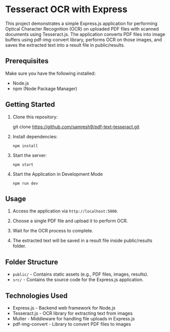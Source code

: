 # Tesseract OCR with Express

This project demonstrates a simple Express.js application for performing Optical Character Recognition (OCR) on uploaded PDF files with scanned documents using Tesseract.js. The application converts PDF files into image buffers using pdf-img-convert library, performs OCR on those images, and saves the extracted text into a result file in public/results.

## Prerequisites

Make sure you have the following installed:

- Node.js
- npm (Node Package Manager)

## Getting Started

1. Clone this repository:

    git clone https://github.com/samresh9/pdf-text-tesseract.git
   
2. Install dependencies:

    ```
    npm install
    ```

3. Start the server:

    ```
    npm start
    ```
4. Start the Application in Development Mode
    ```
    npm run dev
    ```
## Usage

1. Access the application via `http://localhost:5000`.

2. Choose a single PDF file and upload it to perform OCR.

3. Wait for the OCR process to complete.

4. The extracted text will be saved in a result file inside public/results folder.

## Folder Structure

- `public/` - Contains static assets (e.g., PDF files, images, results).
- `src/` - Contains the source code for the Express.js application.

## Technologies Used

- Express.js - Backend web framework for Node.js
- Tesseract.js - OCR library for extracting text from images
- Multer - Middleware for handling file uploads in Express.js
- pdf-img-convert - Library to convert PDF files to images


